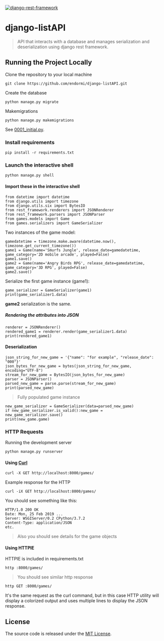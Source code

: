 [![django-rest-framework](https://www.django-rest-framework.org/img/logo.png)](https://www.django-rest-framework.org/)

# django-listAPI

> API that interacts with a database and manages serialization and deserialization using django rest framework.

## Running the Project Locally

Clone the repository to your local machine

```
git clone https://github.com/endormi/django-listAPI.git
```

Create the database

```
python manage.py migrate
```

Makemigrations

```
python manage.py makemigrations
```

See [0001_initial.py](https://github.com/endormi/django-listAPI/blob/master/games/migrations/0001_initial.py).

### Install requirements

```
pip install -r requirements.txt
```

### Launch the interactive shell

```
python manage.py shell
```

#### Import these in the interactive shell

```
from datetime import datetime
from django.utils import timezone
from django.utils.six import BytesIO
from rest_framework.renderers import JSONRenderer
from rest_framework.parsers import JSONParser 
from games.models import Game
from games.serializers import GameSerializer
```

Two instances of the game model:

```
gamedatetime = timezone.make.aware(datetime.now(), timezone.get_current_timezone())
game1 = Game(name='Smurfs Jungle', release_date=gamedatetime, game_category='2D mobile arcade', played=False)
game1.save()
game2 = Game(name='Angry Birds RPG', release_date=gamedatetime, game_category='3D RPG', played=False)
game2.save()
```

Serialize the first game instance (game1):

```
game_serializer = GameSerializer(game1)
print(game_serializer1.data)
```

**game2** serialization is the same.

##### Rendering the attributes into JSON

```
renderer = JSONRenderer()
rendered_game1 = renderer.render(game_serializer1.data)
print(rendered_game1)
```

#### Deserialization

```
json_string_for_new_game = '{"name": "for example", "release_date": "000"}'
json_bytes_for_new_game = bytes(json_string_for_new_game, encoding="UTF-8")
stream_for_new_game = BytesIO(json_bytes_for_new_game)
parser = JSONParser()
parsed_new_game = parse.parse(stream_for_new_game)
print(parsed_new_game)
```

> Fully populated game instance

```
new_game_serializer = GameSerializer(data=parsed_new_game)
if new_game_serializer.is_valid():new_game = new_game_serializer.save()
print(new_game.game)
```

### HTTP Requests

Running the development server

```
python manage.py runserver
```

#### Using [Curl](https://curl.haxx.se/download.html)

```
curl -X GET http://localhost:8000/games/
```

Example response for the HTTP

```
curl -iX GET http://localhost:8000/games/
```

You should see something like this:

```
HTTP/1.0 200 OK
Date: Mon, 25 Feb 2019 ...
Server: WSGIServer/0.2 CPython/3.7.2
Content-Type: application/JSON
etc.
```

> Also you should see details for the game objects

#### Using HTTPIE

HTTPIE is included in requirements.txt

```
http :8000/games/
```

> You should see similar http response

```
http GET :8000/games/
```

It's the same request as the curl command, but in this case HTTP utility will display a colorized output and uses multiple lines to display the JSON response.


## License

The source code is released under the [MIT License](https://github.com/endormi/django-listAPI/blob/master/LICENSE).
